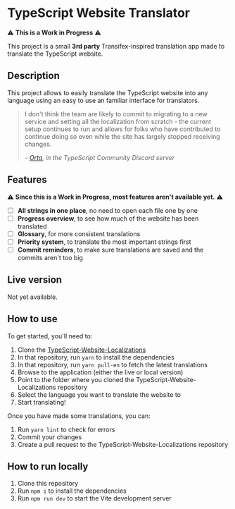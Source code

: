 # TypeScript Website Translator

⚠️ **This is a Work in Progress** ⚠️

This project is a small **3rd party** Transifex-inspired translation app made to translate the TypeScript website.

## Description

This project allows to easily translate the TypeScript website into any language using an easy to use an familiar interface for translators.

> I don't think the team are likely to commit to migrating to a new service and setting all the localization from scratch - the current setup continues to run and allows for folks who have contributed to continue doing so even while the site has largely stopped receiving changes.
>
> *- [Orta](https://github.com/orta), in the TypeScript Community Discord server*

## Features

⚠️ **Since this is a Work in Progress, most features aren't available yet.** ⚠️

- [ ] **All strings in one place**, no need to open each file one by one
- [ ] **Progress overview**, to see how much of the website has been translated
- [ ] **Glossary**, for more consistent translations
- [ ] **Priority system**, to translate the most important strings first
- [ ] **Commit reminders**, to make sure translations are saved and the commits aren't too big

## Live version

Not yet available.

## How to use

To get started, you'll need to:

1. Clone the [TypeScript-Website-Localizations](https://github.com/microsoft/TypeScript-Website-Localizations)
2. In that repository, run `yarn` to install the dependencies
3. In that repository, run `yarn pull-en` to fetch the latest translations
4. Browse to the application (either the live or local version)
5. Point to the folder where you cloned the TypeScript-Website-Localizations repository
6. Select the language you want to translate the website to
7. Start translating!

Once you have made some translations, you can:

1. Run `yarn lint` to check for errors
2. Commit your changes
3. Create a pull request to the TypeScript-Website-Localizations repository

## How to run locally

1. Clone this repository
2. Run `npm i` to install the dependencies
3. Run `npm run dev` to start the Vite development server
